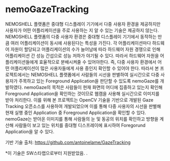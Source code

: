 # nemoGazeTracking

NEMOSHELL 플랫폼은 중대형 디스플레이 기기에서 다중 사용자 환경을 제공하지만 사용자가 어떤 어플리케이션을 주로 사용하는 지 알 수 있는 기술은 제공하지 않는다. NEMOSHELL 플랫폼의 다중 사용자 환경은 중대형 디스플레이 기기에서 동작하는 만큼 여러 어플리케이션이 동시에 사용된다는 특성을 가진다. 각 어플리케이션마다 하드웨어 자원이 할당되고 어플리케이션의 수가 늘어남에 따라 하드웨어 자원 경쟁으로 인해 어플리케이션 간 성능 간섭으로 성능 저하가 야기될 수 있다. 따라서 하드웨어 자원을 어플리케이션들에게 효율적으로 분배시켜줄 수 있어야한다. 즉, 다중 사용자 환경에서 어떤 어플리케이션이 많은 사용자들에게 사용 중인지 확인할 수 있어야 한다. 따라서 본 프로젝트에서는 NEMOSHELL 플랫폼에서 사람들의 시선을 판별하여 실시간으로 다중 사용자가 주목하고 있는 Foreground Application을 판단할 수 있도록 nemoGaze를 개발하였다.
nemoGaze의 목적은 사람들이 현재 화면의 어디에 집중하고 있는지 확인해 Foreground Application을 확인하는 것이므로 웹캠을 사용해 실시간으로 이미지를 받아 처리한다. 이를 위해 본 프로젝트는 OpenCV 기술을 기반으로 개발된 Gaze Tracking 오픈소스를 사용하여 개발되었으며 이를 통해 다중 사용자의 시선을 판별해 현재 실행 중인 Application 중 Foreground Application을 확인할 수 있다. nemoGaze는 받아온 이미지를 통해 사람들의 눈 및 동공의 위치를 확인하고 방향을 계산해 사람들이 보고 있는 위치를 중대형 디스프레이에 표시하여 Foregorund Application을 알 수 있다. 

기반 기술 출처: https://github.com/antoinelame/GazeTracking

*이 기술은 SW스타랩으로부터 지원받았음.
.
